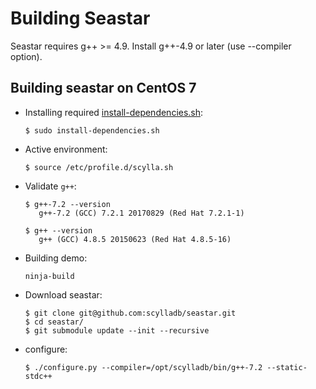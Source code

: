 # Building Seastar

Seastar requires g++ >= 4.9.  Install g++-4.9 or later (use --compiler option).

## Building seastar on CentOS 7
- Installing required [install-dependencies.sh](install-dependencies.sh):

    ```$ sudo install-dependencies.sh```
    
- Active environment:

     ```$ source /etc/profile.d/scylla.sh```
     
 - Validate `g++`:
   
   ```
   $ g++-7.2 --version
      g++-7.2 (GCC) 7.2.1 20170829 (Red Hat 7.2.1-1)

   $ g++ --version
      g++ (GCC) 4.8.5 20150623 (Red Hat 4.8.5-16)
     ```
     
  - Building demo:
  
    ```ninja-build```
    
  - Download seastar:
     ```
     $ git clone git@github.com:scylladb/seastar.git
     $ cd seastar/
     $ git submodule update --init --recursive
     ```
 - configure:
   ```
   $ ./configure.py --compiler=/opt/scylladb/bin/g++-7.2 --static-stdc++

    ```



